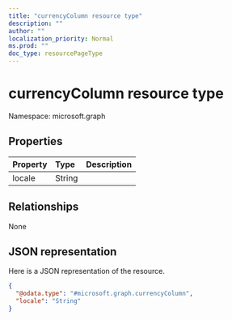 ```yaml
---
title: "currencyColumn resource type"
description: ""
author: ""
localization_priority: Normal
ms.prod: ""
doc_type: resourcePageType
---
```


# currencyColumn resource type


Namespace: microsoft.graph



## Properties
|Property|Type|Description|
|:---|:---|:---|
|locale|String||

## Relationships
None

## JSON representation
Here is a JSON representation of the resource.
<!-- {
  "blockType": "resource",
  "@odata.type": "microsoft.graph.currencyColumn"
}
-->
``` json
{
  "@odata.type": "#microsoft.graph.currencyColumn",
  "locale": "String"
}
```


